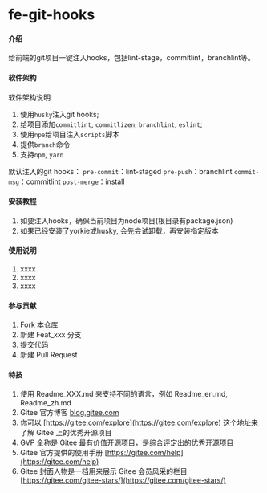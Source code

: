 # fe-git-hooks

#### 介绍
给前端的git项目一键注入hooks，包括lint-stage，commitlint，branchlint等。

#### 软件架构
软件架构说明
1. 使用`husky`注入git hooks;
2. 给项目添加`commitlint`, `commitlizen`, `branchlint`, `eslint`;
3. 使用`npe`给项目注入`scripts`脚本
4. 提供`branch`命令
5. 支持`npm`, `yarn`

默认注入的git hooks：
`pre-commit`：lint-staged
`pre-push`：branchlint
`commit-msg`：commitlint
`post-merge`：install

#### 安装教程

1. 如要注入hooks，确保当前项目为node项目(根目录有package.json)
2. 如果已经安装了yorkie或husky, 会先尝试卸载，再安装指定版本

#### 使用说明

1.  xxxx
2.  xxxx
3.  xxxx

#### 参与贡献

1.  Fork 本仓库
2.  新建 Feat_xxx 分支
3.  提交代码
4.  新建 Pull Request


#### 特技

1.  使用 Readme\_XXX.md 来支持不同的语言，例如 Readme\_en.md, Readme\_zh.md
2.  Gitee 官方博客 [blog.gitee.com](https://blog.gitee.com)
3.  你可以 [https://gitee.com/explore](https://gitee.com/explore) 这个地址来了解 Gitee 上的优秀开源项目
4.  [GVP](https://gitee.com/gvp) 全称是 Gitee 最有价值开源项目，是综合评定出的优秀开源项目
5.  Gitee 官方提供的使用手册 [https://gitee.com/help](https://gitee.com/help)
6.  Gitee 封面人物是一档用来展示 Gitee 会员风采的栏目 [https://gitee.com/gitee-stars/](https://gitee.com/gitee-stars/)
